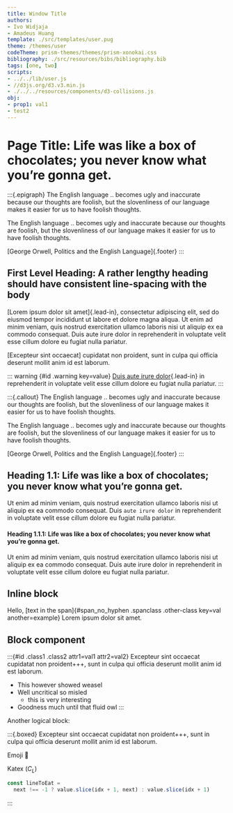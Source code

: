 ```yaml
---
title: Window Title
authors:
- Ivo Widjaja
- Amadeus Huang
template: ./src/templates/user.pug
theme: /themes/user
codeTheme: prism-themes/themes/prism-xonokai.css
bibliography: ./src/resources/bibs/bibliography.bib
tags: [one, two]
scripts:
- ../../lib/user.js 
- //d3js.org/d3.v3.min.js
- ./../../resources/components/d3-collisions.js
obj:
- prop1: val1
- test2
---
```

Page Title: Life was like a box of chocolates; you never know what you’re gonna get.
==========

:::{.epigraph}
  The English language .. becomes ugly and inaccurate because our thoughts are foolish, but the slovenliness of our language makes it easier for us to have foolish thoughts.

  The English language .. becomes ugly and inaccurate because our thoughts are foolish, but the slovenliness of our language makes it easier for us to have foolish thoughts.

  [George Orwell, Politics and the English Language]{.footer}
:::

First Level Heading: A rather lengthy heading should have consistent line-spacing with the body 
------

[Lorem ipsum dolor sit amet]{.lead-in}, consectetur adipiscing elit, sed do eiusmod tempor incididunt ut labore et dolore magna aliqua. Ut enim ad minim veniam, quis nostrud exercitation ullamco laboris nisi ut aliquip ex ea commodo consequat. Duis aute irure dolor in reprehenderit in voluptate velit esse cillum dolore eu fugiat nulla pariatur.

\[Excepteur sint occaecat\] cupidatat non proident, sunt in culpa qui officia deserunt mollit anim id est laborum.

::: warning {#id .warning key=value}
  [Duis aute irure dolor](http://wwww.google.com/[ddd]){.lead-in} in reprehenderit in voluptate velit esse cillum dolore eu fugiat nulla pariatur.
:::

:::{.callout}
  The English language .. becomes ugly and inaccurate because our thoughts are foolish, but the slovenliness of our language makes it easier for us to have foolish thoughts.

  The English language .. becomes ugly and inaccurate because our thoughts are foolish, but the slovenliness of our language makes it easier for us to have foolish thoughts.

  [George Orwell, Politics and the English Language]{.footer}
:::

## Heading 1.1: Life was like a box of chocolates; you never know what you’re gonna get.

Ut enim ad minim veniam, quis nostrud exercitation ullamco laboris nisi ut aliquip ex ea commodo consequat. Duis `aute irure dolor` in reprehenderit in voluptate velit esse cillum dolore eu fugiat nulla pariatur.

#### Heading 1.1.1: Life was like a box of chocolates; you never know what you’re gonna get.

Ut enim ad minim veniam, quis nostrud exercitation ullamco laboris nisi ut aliquip ex ea commodo consequat. Duis aute irure dolor in reprehenderit in voluptate velit esse cillum dolore eu fugiat nulla pariatur.


## Inline block

<style type="text/sass">
.spanclass
  color: blue
</style>

Hello, [text in the span]{#span_no_hyphen .spanclass .other-class key=val another=example} Lorem ipsum dolor sit amet.

## Block component

:::{#id .class1 .class2 attr1=val1 attr2=val2}
Excepteur sint occaecat cupidatat non proident+++, sunt in culpa qui officia deserunt mollit anim id est laborum.

- This however showed weasel
- Well uncritical so misled
  - this is very interesting
- Goodness much until that fluid owl
:::

Another logical block:

:::{.boxed}
Excepteur sint occaecat cupidatat non proident+++, sunt in culpa qui officia deserunt mollit anim id est laborum.

Emoji :dog:

Katex ($C_L$)

```javascript
const lineToEat =
  next !== -1 ? value.slice(idx + 1, next) : value.slice(idx + 1)
```
:::
